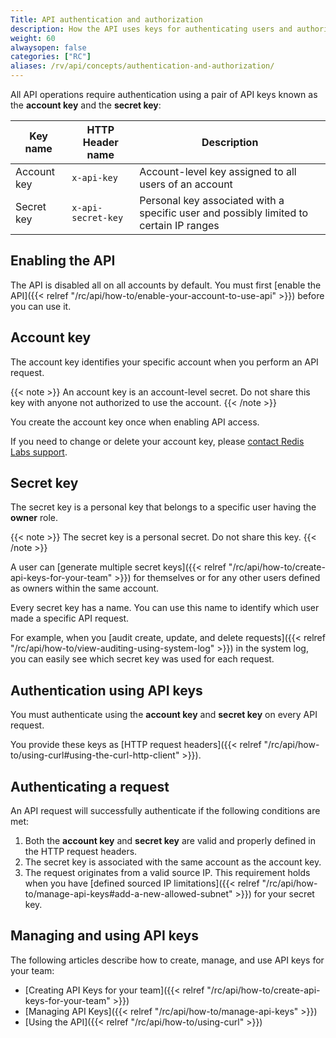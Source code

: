 ```yaml
---
Title: API authentication and authorization
description: How the API uses keys for authenticating users and authorizing API requests
weight: 60
alwaysopen: false
categories: ["RC"]
aliases: /rv/api/concepts/authentication-and-authorization/
---
```

All API operations require authentication using a pair of API keys known as the **account key** and the **secret key**:

| Key name    | HTTP Header name   | Description                                                       |
| ----------- | ------------------ | ----------------------------------------------------------------- |
| Account key | `x-api-key`        | Account-level key assigned to all users of an account |
| Secret key  | `x-api-secret-key` | Personal key associated with a specific user and possibly limited to certain IP ranges                      |

## Enabling the API

The API is disabled all on all accounts by default. You must first [enable the API]({{< relref "/rc/api/how-to/enable-your-account-to-use-api" >}}) before you can use it.

## Account key

The account key identifies your specific account when you perform an API request.

{{< note >}}
An account key is an account-level secret. Do not share this key with anyone not authorized to use the account.
{{< /note >}}

You create the account key once when enabling API access.

If you need to change or delete your account key, please [contact Redis Labs support](https://redislabs.com/company/support/).

## Secret key

The secret key is a personal key that belongs to a specific user having the **owner** role.

{{< note >}}
The secret key is a personal secret. Do not share this key.
{{< /note >}}

A user can [generate multiple secret keys]({{< relref "/rc/api/how-to/create-api-keys-for-your-team" >}})
for themselves or for any other users defined as owners within the same account.

Every secret key has a name. You can use this name to identify which user made a specific API request.

For example, when you [audit create, update, and delete requests]({{< relref "/rc/api/how-to/view-auditing-using-system-log" >}})
in the system log, you can easily see which secret key was used for each request.

## Authentication using API keys

You must authenticate using the **account key** and **secret key** on every API request.

You provide these keys as [HTTP request headers]({{< relref "/rc/api/how-to/using-curl#using-the-curl-http-client" >}}).

## Authenticating a request

An API request will successfully authenticate if the following conditions are met:

1. Both the **account key** and **secret key** are valid and properly defined in the HTTP request headers.
1. The secret key is associated with the same account as the account key.
1. The request originates from a valid source IP. This requirement holds when you have [defined sourced IP limitations]({{< relref "/rc/api/how-to/manage-api-keys#add-a-new-allowed-subnet" >}}) for your secret key.

## Managing and using API keys

The following articles describe how to create, manage, and use API keys for your team:

- [Creating API Keys for your team]({{< relref "/rc/api/how-to/create-api-keys-for-your-team" >}})
- [Managing API Keys]({{< relref "/rc/api/how-to/manage-api-keys" >}})
- [Using the API]({{< relref "/rc/api/how-to/using-curl" >}})
